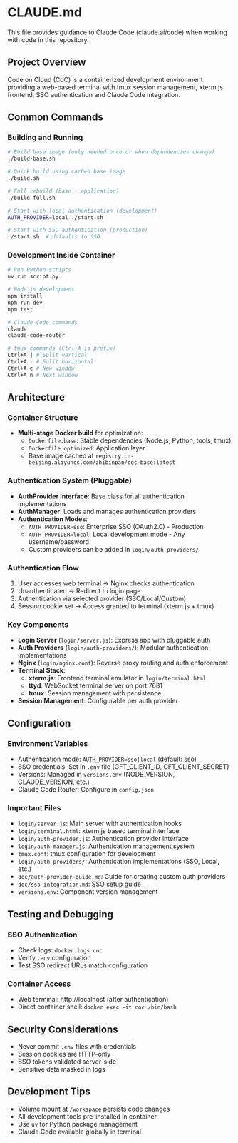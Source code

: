 # CLAUDE.md

This file provides guidance to Claude Code (claude.ai/code) when working with code in this repository.

## Project Overview
Code on Cloud (CoC) is a containerized development environment providing a web-based terminal with tmux session management, xterm.js frontend, SSO authentication and Claude Code integration.

## Common Commands

### Building and Running
```bash
# Build base image (only needed once or when dependencies change)
./build-base.sh

# Quick build using cached base image
./build.sh

# Full rebuild (base + application)
./build-full.sh

# Start with local authentication (development)
AUTH_PROVIDER=local ./start.sh

# Start with SSO authentication (production)
./start.sh  # defaults to SSO
```

### Development Inside Container
```bash
# Run Python scripts
uv run script.py

# Node.js development
npm install
npm run dev
npm test

# Claude Code commands
claude
claude-code-router

# tmux commands (Ctrl+A is prefix)
Ctrl+A | # Split vertical
Ctrl+A - # Split horizontal  
Ctrl+A c # New window
Ctrl+A n # Next window
```

## Architecture

### Container Structure
- **Multi-stage Docker build** for optimization:
  - `Dockerfile.base`: Stable dependencies (Node.js, Python, tools, tmux)
  - `Dockerfile.optimized`: Application layer
  - Base image cached at `registry.cn-beijing.aliyuncs.com/zhibinpan/coc-base:latest`

### Authentication System (Pluggable)
- **AuthProvider Interface**: Base class for all authentication implementations
- **AuthManager**: Loads and manages authentication providers
- **Authentication Modes**:
  - `AUTH_PROVIDER=sso`: Enterprise SSO (OAuth2.0) - Production
  - `AUTH_PROVIDER=local`: Local development mode - Any username/password
  - Custom providers can be added in `login/auth-providers/`

### Authentication Flow
1. User accesses web terminal → Nginx checks authentication
2. Unauthenticated → Redirect to login page
3. Authentication via selected provider (SSO/Local/Custom)
4. Session cookie set → Access granted to terminal (xterm.js + tmux)

### Key Components
- **Login Server** (`login/server.js`): Express app with pluggable auth
- **Auth Providers** (`login/auth-providers/`): Modular authentication implementations
- **Nginx** (`login/nginx.conf`): Reverse proxy routing and auth enforcement
- **Terminal Stack**:
  - **xterm.js**: Frontend terminal emulator in `login/terminal.html`
  - **ttyd**: WebSocket terminal server on port 7681
  - **tmux**: Session management with persistence
- **Session Management**: Configurable per auth provider

## Configuration

### Environment Variables
- Authentication mode: `AUTH_PROVIDER=sso|local` (default: sso)
- SSO credentials: Set in `.env` file (GFT_CLIENT_ID, GFT_CLIENT_SECRET)
- Versions: Managed in `versions.env` (NODE_VERSION, CLAUDE_VERSION, etc.)
- Claude Code Router: Configure in `config.json`

### Important Files
- `login/server.js`: Main server with authentication hooks
- `login/terminal.html`: xterm.js based terminal interface
- `login/auth-provider.js`: Authentication provider interface
- `login/auth-manager.js`: Authentication management system
- `tmux.conf`: tmux configuration for development
- `login/auth-providers/`: Authentication implementations (SSO, Local, etc.)
- `doc/auth-provider-guide.md`: Guide for creating custom auth providers
- `doc/sso-integration.md`: SSO setup guide
- `versions.env`: Component version management

## Testing and Debugging

### SSO Authentication
- Check logs: `docker logs coc`
- Verify `.env` configuration
- Test SSO redirect URLs match configuration

### Container Access
- Web terminal: http://localhost (after authentication)
- Direct container shell: `docker exec -it coc /bin/bash`

## Security Considerations
- Never commit `.env` files with credentials
- Session cookies are HTTP-only
- SSO tokens validated server-side
- Sensitive data masked in logs

## Development Tips
- Volume mount at `/workspace` persists code changes
- All development tools pre-installed in container
- Use `uv` for Python package management
- Claude Code available globally in terminal